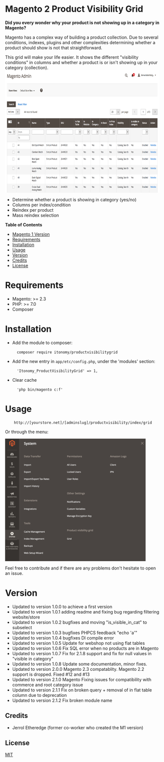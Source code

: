 # Magento 2 Product Visibility Grid

**Did you every wonder why your product is not showing up in a category in Magento?**

Magento has a complex way of building a product collection. Due to several conditions, indexes, plugins and other complexities determining whether a product should show is not that straightforward. 

This grid will make your life easier. It shows the different "visibility conditions" in columns and whether a product is or isn't showing up in your category (collection).
<img align="center" src="./docs/img/grid.png" height="400">

* Determine whether a product is showing in category (yes/no)
* Columns per index/condition
* Reindex per product
* Mass reindex selection

<strong>Table of Contents</strong>
* [Magento 1 Version](https://github.com/Itonomy/magento1-product-visibillitygrid)
* [Requirements](#requirements)
* [Installation](#installation)
* [Usage](#️usage)
* [Version](#️version)
* [Credits](#️credits)
* [License](https://github.com/Itonomy/magento2-product-visibillitygrid/blob/master/LICENSE.txt)

# Requirements

- Magento: >= 2.3
- PHP: >= 7.0
- Composer

# Installation

- Add the module to composer:

        composer require itonomy/productvisibilitygrid

- Add the new entry in `app/etc/config.php`, under the 'modules' section:

        'Itonomy_ProductVisibilityGrid' => 1,

- Clear cache
       
        'php bin/magento c:f'

# Usage

        http://[yourstore.net]/[adminslug]/productvisibility/index/grid
        
Or through the menu:

<img align="center" src="./docs/img/menu.png" height="400">

Feel free to contribute and if there are any problems don't hesitate to open an issue.

# Version

- Updated to version 1.0.0 to achieve a first version
- Updated to version 1.0.1 adding readme and fixing bug regarding filtering website/store 
- Updated to version 1.0.2 bugfixes and moving "is_visible_in_cat" to subselect
- Updated to version 1.0.3 bugfixes PHPCS feedback "echo 'a'"
- Updated to version 1.0.4 bugfixes DI compile error
- Updated to version 1.0.5 Update for webshop not using flat tables
- Updated to version 1.0.6 Fix SQL error when no products are in Magento
- Updated to version 1.0.7 Fix for 2.1.8 support and fix for null values in "visible in category"
- Updated to version 1.0.8 Update some documentation, minor fixes.
- Updated to version 2.0.0 Magento 2.3 compatablity. Magento 2.2 support is dropped. Fixed #12 and #13
- Updated to version 2.1.0 Magento Fixing issues for compatibility with commerce and root category issue
- Updated to version 2.1.1 Fix on broken query + removal of in flat table column due to deprecation
- Updated to version 2.1.2 Fix broken module name
## Credits

* Jerrol Etheredge (former co-worker who created the M1 version)

## License

[MIT](http://webpro.mit-license.org/)
